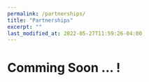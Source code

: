 ```yaml
---
permalink: /partnerships/
title: "Partnerships"
excerpt: ""
last_modified_at: 2022-05-27T11:59:26-04:00
---
```


# Comming Soon ... !

